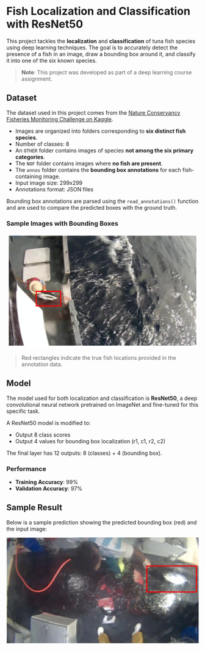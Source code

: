 # Fish Localization and Classification with ResNet50

This project tackles the **localization** and **classification** of tuna fish species using deep learning techniques. The goal is to accurately detect the presence of a fish in an image, draw a bounding box around it, and classify it into one of the six known species.
> **Note**: This project was developed as part of a deep learning course assignment.

## Dataset

The dataset used in this project comes from the [Nature Conservancy Fisheries Monitoring Challenge on Kaggle](https://www.kaggle.com/competitions/the-nature-conservancy-fisheries-monitoring).

- Images are organized into folders corresponding to **six distinct fish species**.
- Number of classes: 8
- An `OTHER` folder contains images of species **not among the six primary categories**.
- The `NOF` folder contains images where **no fish are present**.
- The `annos` folder contains the **bounding box annotations** for each fish-containing image.
- Input image size: 299x299
- Annotations format: JSON files

Bounding box annotations are parsed using the `read_annotations()` function and are used to compare the predicted boxes with the ground truth.

### Sample Images with Bounding Boxes

![Sample Bounding Boxes](./imgs/sample_bboxes.png)

> Red rectangles indicate the true fish locations provided in the annotation data.

## Model

The model used for both localization and classification is **ResNet50**, a deep convolutional neural network pretrained on ImageNet and fine-tuned for this specific task.

A ResNet50 model is modified to:
- Output 8 class scores
- Output 4 values for bounding box localization (r1, c1, r2, c2)

The final layer has 12 outputs: 8 (classes) + 4 (bounding box).

### Performance

- **Training Accuracy**: 99%
- **Validation Accuracy**: 97%

## Sample Result

Below is a sample prediction showing the predicted bounding box (red) and the input image:

![Bounding Box Result](imgs/result_sample.png)


